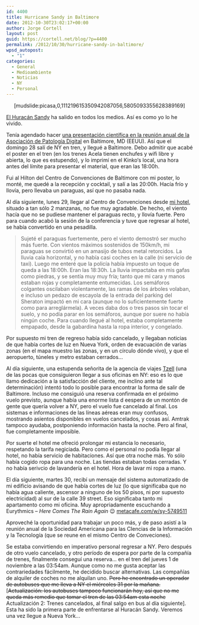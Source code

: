 ```yaml
---
id: 4400
title: Hurricane Sandy in Baltimore
date: 2012-10-30T23:02:17+00:00
author: Jorge Cortell
layout: post
guid: https://cortell.net/blog/?p=4400
permalink: /2012/10/30/hurricane-sandy-in-baltimore/
wpsd_autopost:
  - "1"
categories:
  - General
  - Medioambiente
  - Noticias
  - NY
  - Personal
---
```

<p style="text-align: center">
  [mudslide:picasa,0,111219615350942087056,5805093355628389169]
</p>

<a title="https://earthobservatory.nasa.gov/NaturalHazards/view.php?id=79561" href="https://earthobservatory.nasa.gov/NaturalHazards/view.php?id=79561" target="_blank">El Huracán Sandy</a> ha salido en todos los medios. Así es como yo lo he vivido.

Tenía agendado hacer <a title="https://digitalpathologyassociation.org/poster-presenters" href="https://digitalpathologyassociation.org/poster-presenters" target="_blank">una presentación científica en la reunión anual de la Asociación de Patología Digital</a> en Baltimore, MD (EEUU). Así que el domingo 28 salí de NY en tren, y llegué a Baltimore. Debo admitir que acabé el poster en el tren (en los trenes Acela tienen enchufes y wifi libre y abierta, lo que es estupendo), y lo imprimí en el Kinko‘s local, una hora antes del límite para presentar el material, que eran las 18:00h.

Fui al Hilton del Centro de Convenciones de Baltimore con mi poster, lo monté, me quedé a la recepción y cocktail, y salí a las 20:00h. Hacía frío y llovía, pero llevaba un paraguas, así que no pasaba nada.

Al día siguiente, lunes 29, llegar al Centro de Convenciones desde <a title="https://www.radisson.com/baltimore-hotel-md-21201/mdbalhar/home" href="https://www.radisson.com/baltimore-hotel-md-21201/mdbalhar/home" target="_blank">mi hotel</a>, situado a tan sólo 2 manzanas, no fue muy agradable. De hecho, el viento hacía que no se pudiese mantener el paraguas recto, y llovía fuerte. Pero para cuando acabó la sesión de la conferencia y tuve que regresar al hotel, se había convertido en una pesadilla.

> Sujeté el paraguas fuertemente, pero el viento demostró ser mucho más fuerte. Con vientos máximos sostenidos de 150km/h, mi paraguas se convirtió en un amasijo de tubos metal retorcidos. La lluvia caía horizontal, y no había casi coches en la calle (ni servicio de taxi). Luego me enteré que la policía había impuesto un toque de queda a las 18:00h. Eran las 18:30h. La lluvia impactaba en mis gafas como piedras, y se sentía muy muy fría; tanto que mi cara y manos estaban rojas y completamente entumecidas. Los semáforos colgantes oscilaban violentamente, las ramas de los árboles volaban, e incluso un pedazo de escayola de la entrada del parking del Sheraton impactó en mi cara (aunque no lo suficientemente fuerte como para arreglármela). A veces daba dos o tres pasos sin tocar el suelo, y no podía parar en los semáforos, aunque por suere no había ningún coche. Para cuando llegué al hotel, estaba completamente empapado, desde la gabardina hasta la ropa interior, y congelado.

Por supuesto mi tren de regreso había sido cancelado, y llegaban noticias de que había cortes de luz en Nueva York, orden de evacuación de varias zonas (en el mapa muestro las zonas, y en un círculo dónde vivo), y que el aeropuerto, túneles y metro estaban cerrados...

<p title="https://www.tzell.com/tzell/index.htm">
  Al día siguiente, una estupenda señorita de la agencia de viajes <a title="https://www.tzell.com/tzell/index.htm" href="https://www.tzell.com/tzell/index.htm" target="_blank">Tzell</a> (una de las pocas que consiguieron llegar a sus oficinas en NY: eso es lo que llamo dedicación a la satisfacción del cliente, me inclino ante tal determinación) intentó todo lo posible para encontrar la forma de salir de Baltimore. Incluso me consiguió una reserva confirmada en el próximo vuelo previsto, aunque había una enorme lista d eespera de un montón de gente que quería volver a NY, pero el vuelo fue cancelado al final. Los sistemas e informaciones de las líneas aéreas eran muy confusos, mostrando asientos disponibles en vuelos cancelados, y cosas así. Amtrak tampoco ayudaba, postponiendo información hasta la noche. Pero al final, fue completamente imposible.
</p>

Por suerte el hotel me ofreció prolongar mi estancia lo necesario, respetando la tarifa negiciada. Pero como el personal no podía llegar al hotel, no había servicio de habitaciones. Así que otra noche más. Yo sólo había cogido ropa para una noche. Las tiendas estaban todas cerradas. Y no había serivcio de lavandería en el hotel. Hora de lavar mi ropa a mano.

El día siguiente, martes 30, recibí un mensaje del sistema automatizado de mi edificio avisando de que había cortes de luz (lo que significaba que no había agua caliente, ascensor a ninguno de los 50 pisos, ni por supuesto electricidad) al sur de la calle 39 street. Eso significaba tanto mi apartamento como mi oficina. Muy apropriadamente escuchando a Eurythmics – _Here Comes The Rain Again_ 😉  [metacafe.com/w/sy-5749511](https://www.metacafe.com/w/sy-5749511)

Aproveché la oportunidad para trabajar un poco más, y de paso asistí a la reunión anual de la Sociedad Americana para las CIencias de la Información y la Tecnología (que se reune en el mismo Centro de Conveciones).

Se estaba convirtiendo en imperativo personal regresar a NY. Pero después de otro vuelo cancelado, y otro período de espera por parte de la compañía de trenes, finalmente conseguí una reserva... en el tren del jueves 1 de noviembre a las 03:54am. Aunque como no me gusta aceptar las contrariedades fácilmente, he decidido buscar alternativas. Las compañías de alquiler de coches no me alquilan uno. <del>Pero he encontrado un operador de autobuses que me lleva a NY el miércoles 31 por la mañana.</del> [<del>Actualización: los autobuses tampoco funcionarán hoy, así que no me queda más remedio que tomar el tren de las 03:54am esta noche</del> Actualización 2: Trenes cancelados, al final salgo en bus al día siguiente]. Esta ha sido la primera parte de enfrentarse al Huracán Sandy. Veremos una vez llegue a Nueva York...